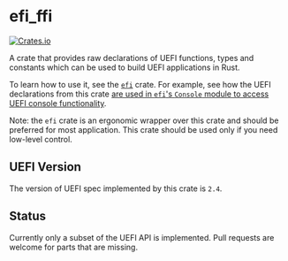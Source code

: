 # efi_ffi

[![Crates.io](https://img.shields.io/crates/v/efi)](https://crates.io/crates/efi_ffi)

A crate that provides raw declarations of UEFI functions, types and constants which can be used to build UEFI applications in Rust.

To learn how to use it, see the [`efi`](https://github.com/gurry/efi/tree/master) crate. For example, see how the UEFI declarations from this crate [are used in `efi`'s `Console` module to access UEFI console functionality](https://github.com/gurry/efi/blob/422d9762ec5857d42c8095c74aef14cae3cc2020/src/console.rs#L1-L40).

Note: the `efi` crate is an ergonomic wrapper over this crate and should be preferred for most application. This crate should be used only if you need low-level control.

## UEFI Version
The version of UEFI spec implemented by this crate is `2.4`.

## Status
Currently only a subset of the UEFI API is implemented. Pull requests are welcome for parts that are missing.
